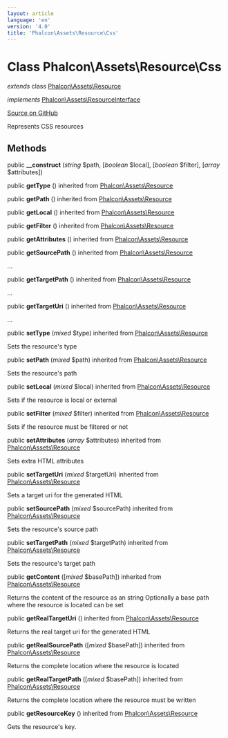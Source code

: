 ```yaml
---
layout: article
language: 'en'
version: '4.0'
title: 'Phalcon\Assets\Resource\Css'
---
```

# Class **Phalcon\Assets\Resource\Css**

*extends* class [Phalcon\Assets\Resource](/4.0/en/api/Phalcon_Assets_Resource)

*implements* [Phalcon\Assets\ResourceInterface](/4.0/en/api/Phalcon_Assets_ResourceInterface)

<a href="https://github.com/phalcon/cphalcon/tree/v4.0.0/phalcon/assets/resource/css.zep" class="btn btn-default btn-sm">Source on GitHub</a>

Represents CSS resources


## Methods
public  **__construct** (*string* $path, [*boolean* $local], [*boolean* $filter], [*array* $attributes])





public  **getType** () inherited from [Phalcon\Assets\Resource](/4.0/en/api/Phalcon_Assets_Resource)





public  **getPath** () inherited from [Phalcon\Assets\Resource](/4.0/en/api/Phalcon_Assets_Resource)





public  **getLocal** () inherited from [Phalcon\Assets\Resource](/4.0/en/api/Phalcon_Assets_Resource)





public  **getFilter** () inherited from [Phalcon\Assets\Resource](/4.0/en/api/Phalcon_Assets_Resource)





public  **getAttributes** () inherited from [Phalcon\Assets\Resource](/4.0/en/api/Phalcon_Assets_Resource)





public  **getSourcePath** () inherited from [Phalcon\Assets\Resource](/4.0/en/api/Phalcon_Assets_Resource)

...


public  **getTargetPath** () inherited from [Phalcon\Assets\Resource](/4.0/en/api/Phalcon_Assets_Resource)

...


public  **getTargetUri** () inherited from [Phalcon\Assets\Resource](/4.0/en/api/Phalcon_Assets_Resource)

...


public  **setType** (*mixed* $type) inherited from [Phalcon\Assets\Resource](/4.0/en/api/Phalcon_Assets_Resource)

Sets the resource's type



public  **setPath** (*mixed* $path) inherited from [Phalcon\Assets\Resource](/4.0/en/api/Phalcon_Assets_Resource)

Sets the resource's path



public  **setLocal** (*mixed* $local) inherited from [Phalcon\Assets\Resource](/4.0/en/api/Phalcon_Assets_Resource)

Sets if the resource is local or external



public  **setFilter** (*mixed* $filter) inherited from [Phalcon\Assets\Resource](/4.0/en/api/Phalcon_Assets_Resource)

Sets if the resource must be filtered or not



public  **setAttributes** (*array* $attributes) inherited from [Phalcon\Assets\Resource](/4.0/en/api/Phalcon_Assets_Resource)

Sets extra HTML attributes



public  **setTargetUri** (*mixed* $targetUri) inherited from [Phalcon\Assets\Resource](/4.0/en/api/Phalcon_Assets_Resource)

Sets a target uri for the generated HTML



public  **setSourcePath** (*mixed* $sourcePath) inherited from [Phalcon\Assets\Resource](/4.0/en/api/Phalcon_Assets_Resource)

Sets the resource's source path



public  **setTargetPath** (*mixed* $targetPath) inherited from [Phalcon\Assets\Resource](/4.0/en/api/Phalcon_Assets_Resource)

Sets the resource's target path



public  **getContent** ([*mixed* $basePath]) inherited from [Phalcon\Assets\Resource](/4.0/en/api/Phalcon_Assets_Resource)

Returns the content of the resource as an string
Optionally a base path where the resource is located can be set



public  **getRealTargetUri** () inherited from [Phalcon\Assets\Resource](/4.0/en/api/Phalcon_Assets_Resource)

Returns the real target uri for the generated HTML



public  **getRealSourcePath** ([*mixed* $basePath]) inherited from [Phalcon\Assets\Resource](/4.0/en/api/Phalcon_Assets_Resource)

Returns the complete location where the resource is located



public  **getRealTargetPath** ([*mixed* $basePath]) inherited from [Phalcon\Assets\Resource](/4.0/en/api/Phalcon_Assets_Resource)

Returns the complete location where the resource must be written



public  **getResourceKey** () inherited from [Phalcon\Assets\Resource](/4.0/en/api/Phalcon_Assets_Resource)

Gets the resource's key.



